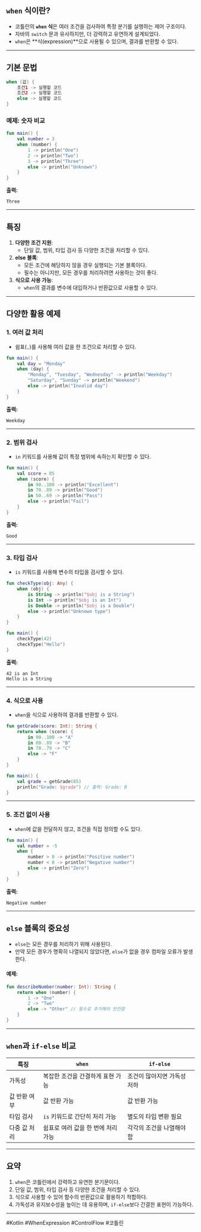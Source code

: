 ## **`when` 식이란?**
- 코틀린의 **`when` 식**은 여러 조건을 검사하여 특정 분기를 실행하는 제어 구조이다.
- 자바의 `switch` 문과 유사하지만, 더 강력하고 유연하게 설계되었다.
- `when`은 **식(expression)**으로 사용될 수 있으며, 결과를 반환할 수 있다.

---

## **기본 문법**

```kotlin
when (값) {
    조건1 -> 실행할 코드
    조건2 -> 실행할 코드
    else -> 실행할 코드
}
```

### **예제: 숫자 비교**
```kotlin
fun main() {
    val number = 3
    when (number) {
        1 -> println("One")
        2 -> println("Two")
        3 -> println("Three")
        else -> println("Unknown")
    }
}
```
**출력:**
```
Three
```

---

## **특징**

1. **다양한 조건 지원**:
    - 단일 값, 범위, 타입 검사 등 다양한 조건을 처리할 수 있다.
2. **else 블록**:
    - 모든 조건에 해당하지 않을 경우 실행되는 기본 블록이다.
    - 필수는 아니지만, 모든 경우를 처리하려면 사용하는 것이 좋다.
3. **식으로 사용 가능**:
    - `when`의 결과를 변수에 대입하거나 반환값으로 사용할 수 있다.

---

## **다양한 활용 예제**

### **1. 여러 값 처리**
- 쉼표(`,`)를 사용해 여러 값을 한 조건으로 처리할 수 있다.

```kotlin
fun main() {
    val day = "Monday"
    when (day) {
        "Monday", "Tuesday", "Wednesday" -> println("Weekday")
        "Saturday", "Sunday" -> println("Weekend")
        else -> println("Invalid day")
    }
}
```
**출력:**
```
Weekday
```

---

### **2. 범위 검사**
- `in` 키워드를 사용해 값이 특정 범위에 속하는지 확인할 수 있다.

```kotlin
fun main() {
    val score = 85
    when (score) {
        in 90..100 -> println("Excellent")
        in 70..89 -> println("Good")
        in 50..69 -> println("Pass")
        else -> println("Fail")
    }
}
```
**출력:**
```
Good
```

---

### **3. 타입 검사**
- `is` 키워드를 사용해 변수의 타입을 검사할 수 있다.

```kotlin
fun checkType(obj: Any) {
    when (obj) {
        is String -> println("$obj is a String")
        is Int -> println("$obj is an Int")
        is Double -> println("$obj is a Double")
        else -> println("Unknown type")
    }
}

fun main() {
    checkType(42)
    checkType("Hello")
}
```
**출력:**
```
42 is an Int  
Hello is a String
```

---

### **4. 식으로 사용**
- `when`을 식으로 사용하여 결과를 반환할 수 있다.

```kotlin
fun getGrade(score: Int): String {
    return when (score) {
        in 90..100 -> "A"
        in 80..89 -> "B"
        in 70..79 -> "C"
        else -> "F"
    }
}

fun main() {
    val grade = getGrade(85)
    println("Grade: $grade") // 출력: Grade: B
}
```

---

### **5. 조건 없이 사용**
- `when`에 값을 전달하지 않고, 조건을 직접 정의할 수도 있다.

```kotlin
fun main() {
    val number = -5
    when {
        number > 0 -> println("Positive number")
        number < 0 -> println("Negative number")
        else -> println("Zero")
    }
}
```
**출력:**
```
Negative number
```

---

## **`else` 블록의 중요성**

- `else`는 모든 경우를 처리하기 위해 사용된다.
- 만약 모든 경우가 명확히 나열되지 않았다면, `else`가 없을 경우 컴파일 오류가 발생한다.

#### 예제:
```kotlin
fun describeNumber(number: Int): String {
    return when (number) { 
        1 -> "One"
        2 -> "Two"
        else -> "Other" // 필수로 추가해야 안전함
    }
}
```

---

## **`when`과 `if-else` 비교**

| 특징                      | `when`                          | `if-else`                     |
|---------------------------|----------------------------------|--------------------------------|
| 가독성                   | 복잡한 조건을 간결하게 표현 가능 | 조건이 많아지면 가독성 저하   |
| 값 반환 여부             | 값 반환 가능                    | 값 반환 가능                  |
| 타입 검사                | `is` 키워드로 간단히 처리 가능   | 별도의 타입 변환 필요          |
| 다중 값 처리             | 쉼표로 여러 값을 한 번에 처리 가능 | 각각의 조건을 나열해야 함      |

---

## **요약**
1. `when`은 코틀린에서 강력하고 유연한 분기문이다.
2. 단일 값, 범위, 타입 검사 등 다양한 조건을 처리할 수 있다.
3. 식으로 사용할 수 있어 함수의 반환값으로 활용하기 적합하다.
4. 가독성과 유지보수성을 높이는 데 유용하며, `if-else`보다 간결한 표현이 가능하다.

---

#Kotlin #WhenExpression #ControlFlow #코틀린

